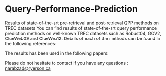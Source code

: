 # Query-Performance-Prediction
Results of state-of-the-art pre-retrieval and post-retrieval QPP methods on TREC datasets
You can find results of state-of-the-art query performance prediction methods on well-known TREC datasets such as Robust04, GOV2, ClueWeb09 and  ClueWeb12.
Details of each of the methods can be found in the following references: 


The results has been used in the following papers:

Please do not hesitate to contact if you have any questions : narabzad@ryerson.ca

